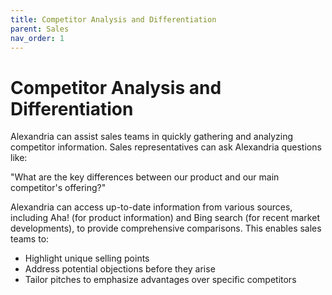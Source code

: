 ```yaml
---
title: Competitor Analysis and Differentiation
parent: Sales
nav_order: 1
---
```


# Competitor Analysis and Differentiation
 
Alexandria can assist sales teams in quickly gathering and analyzing competitor information. Sales representatives can ask Alexandria questions like:


"What are the key differences between our product and our main competitor's offering?"

Alexandria can access up-to-date information from various sources, including Aha! (for product information) and Bing search (for recent market developments), to provide comprehensive comparisons. This enables sales teams to:

* Highlight unique selling points
* Address potential objections before they arise
* Tailor pitches to emphasize advantages over specific competitors
